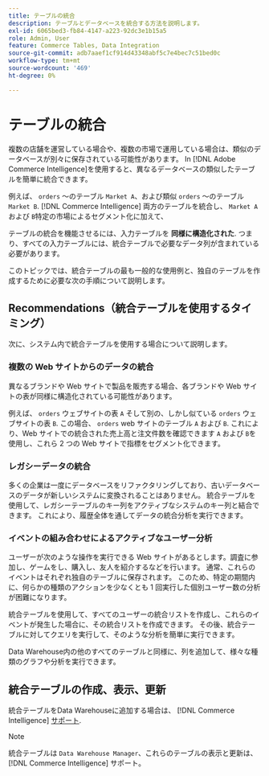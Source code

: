 ```yaml
---
title: テーブルの統合
description: テーブルとデータベースを統合する方法を説明します。
exl-id: 6065bed3-fb84-4147-a223-92dc3e1b15a5
role: Admin, User
feature: Commerce Tables, Data Integration
source-git-commit: adb7aaef1cf914d43348abf5c7e4bec7c51bed0c
workflow-type: tm+mt
source-wordcount: '469'
ht-degree: 0%

---
```


# テーブルの統合

複数の店舗を運営している場合や、複数の市場で運用している場合は、類似のデータベースが別々に保存されている可能性があります。 In [!DNL Adobe Commerce Intelligence]を使用すると、異なるデータベースの類似したテーブルを簡単に統合できます。

例えば、 `orders` ～のテーブル `Market A`、および類似 `orders` ～のテーブル `Market B`. [!DNL Commerce Intelligence] 両方のテーブルを統合し、 `Market A` および `B`特定の市場によるセグメント化に加えて、

テーブルの統合を機能させるには、入力テーブルを **同様に構造化された**. つまり、すべての入力テーブルには、統合テーブルで必要なデータ列が含まれている必要があります。

このトピックでは、統合テーブルの最も一般的な使用例と、独自のテーブルを作成するために必要な次の手順について説明します。

## Recommendations（統合テーブルを使用するタイミング）

次に、システム内で統合テーブルを使用する場合について説明します。

### 複数の Web サイトからのデータの統合

異なるブランドや Web サイトで製品を販売する場合、各ブランドや Web サイトの表が同様に構造化されている可能性があります。

例えば、 `orders` ウェブサイトの表 `A` そして別の、しかし似ている `orders` ウェブサイトの表 `B`. この場合、 `orders` web サイトのテーブル `A` および `B`. これにより、Web サイトでの統合された売上高と注文件数を確認できます `A` および `B`を使用し、これら 2 つの Web サイトで指標をセグメント化できます。

### レガシーデータの統合

多くの企業は一度にデータベースをリファクタリングしており、古いデータベースのデータが新しいシステムに変換されることはありません。 統合テーブルを使用して、レガシーテーブルのキー列をアクティブなシステムのキー列と結合できます。 これにより、履歴全体を通してデータの統合分析を実行できます。

### イベントの組み合わせによるアクティブなユーザー分析

ユーザーが次のような操作を実行できる Web サイトがあるとします。調査に参加し、ゲームをし、購入し、友人を紹介するなどを行います。 通常、これらのイベントはそれぞれ独自のテーブルに保存されます。 このため、特定の期間内に、何らかの種類のアクションを少なくとも 1 回実行した個別ユーザー数の分析が困難になります。

統合テーブルを使用して、すべてのユーザーの統合リストを作成し、これらのイベントが発生した場合に、その統合リストを作成できます。 その後、統合テーブルに対してクエリを実行して、そのような分析を簡単に実行できます。

Data Warehouse内の他のすべてのテーブルと同様に、列を追加して、様々な種類のグラフや分析を実行できます。

## 統合テーブルの作成、表示、更新

統合テーブルをData Warehouseに追加する場合は、 [!DNL Commerce Intelligence] [サポート](../guide-overview.md#Submitting-a-Support-Ticket).

>[!NOTE]
>
>統合テーブルは `Data Warehouse Manager`、これらのテーブルの表示と更新は、 [!DNL Commerce Intelligence] サポート。
